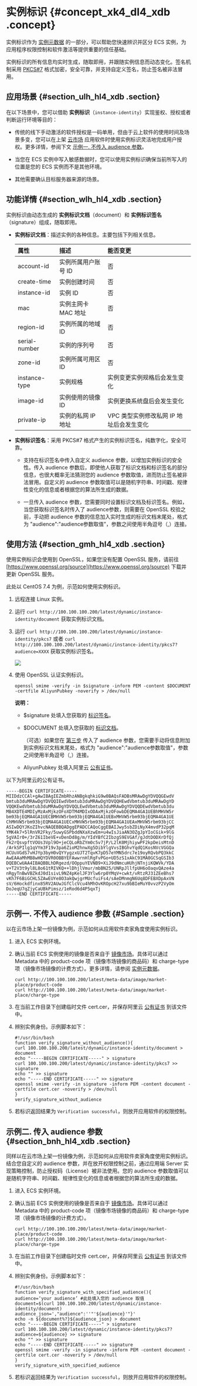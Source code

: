 # 实例标识 {#concept_xk4_dl4_xdb .concept}

实例标识作为 [实例元数据](intl.zh-CN/用户指南/实例/实例自定义数据和元数据/实例元数据.md#) 的一部分，可以帮助您快速辨识并区分 ECS 实例，为应用程序权限控制和软件激活等提供重要的信任基础。

实例标识的所有信息均实时生成，随取即用，并跟随实例信息而动态变化。签名机制采用 [PKCS\#7](https://tools.ietf.org/html/rfc2315) 格式加密，安全可靠，并支持自定义签名，防止签名被非法冒用。

## 应用场景 {#section_ulh_hl4_xdb .section}

在以下场景中，您可以借助 **实例标识**（`instance-identity`）实现鉴权、授权或者判断运行环境等目的：

-   传统的线下手动激活的软件授权是一码单用，但由于云上软件的使用时间及场景多变，您可以在上架 [云市场](https://marketplace.alibabacloud.com/) 应用软件时使用实例标识灵活地完成用户授权。更多详情，参阅下文 [示例一. 不传入 audience 参数](#Sample)。

-   当您在 ECS 实例中写入敏感数据时，您可以使用实例标识确保当前所写入的位置是您的 ECS 实例而不是其他环境。

-   其他需要确认目标服务器来源的场景。


## 功能详情 {#section_wlh_hl4_xdb .section}

实例标识由动态生成的 **实例标识文档**（document）和 **实例标识签名**（signature）组成，随取即用。

-   **实例标识文档**：描述实例的各种信息。主要包括下列相关信息。

    |属性|描述|能否变更|
    |:-|:-|:---|
    |account-id|实例所属用户账号 ID|否|
    |create-time|实例创建时间|否|
    |instance-id|实例 ID|否|
    |mac|实例主网卡 MAC 地址|否|
    |region-id|实例所属的地域 ID|否|
    |serial-number|实例的序列号|否|
    |zone-id|实例所属可用区 ID|否|
    |instance-type|实例规格|实例变更实例规格后会发生变化|
    |image-id|实例使用的镜像 ID|实例更换系统盘后会发生变化|
    |private-ip|实例的私网 IP 地址|VPC 类型实例修改私网 IP 地址后会发生变化|

-   **实例标识签名**：采用 PKCS\#7 格式产生的实例标识签名，纯数字化，安全可靠。

    -   支持在标识签名中传入自定义 audience 参数，以增加实例标识的安全性。传入 audience 参数后，即使他人获取了标识文档和标识签名的部分信息，也很大概率无法猜测您的 audience 参数取值，进而防止签名被非法冒用。自定义的 audience 参数取值可以是随机字符串、时间戳、规律性变化的信息或者根据您的算法所生成的数据。

    -   一旦传入 audience 参数，您需要同时设置标识文档及标识签名。例如，当您获取标识签名时传入了 audience参数，则需要在 OpenSSL 校验之前，手动把 audience 参数的信息加入实时生成的标识文档末尾处，格式为 "audience":"audience参数取值"，参数之间使用半角逗号（,）连接。


## 使用方法 {#section_gmh_hl4_xdb .section}

使用实例标识会使用到 OpenSSL，如果您没有配置 OpenSSL 服务，请前往 [https://www.openssl.org/source](https://www.openssl.org/source) 下载并更新 OpenSSL 服务。

此处以 CentOS 7.4 为例，示范如何使用实例标识。

1.  远程连接 Linux 实例。
2.  运行 `curl http://100.100.100.200/latest/dynamic/instance-identity/document` 获取实例标识文档。
3.  运行 `curl http://100.100.100.200/latest/dynamic/instance-identity/pkcs7` 或者 `curl http://100.100.100.200/latest/dynamic/instance-identity/pkcs7?audience=XXXX` 获取实例标识签名。

    ![](http://static-aliyun-doc.oss-cn-hangzhou.aliyuncs.com/assets/img/9662/15411208875497_zh-CN.png)

4.  使用 OpenSSL 认证实例标识。

    ```
    openssl smime -verify -in $signature -inform PEM -content $DOCUMENT -certfile AliyunPubkey -noverify > /dev/null
    ```

    **说明：** 

    -   $signature 处填入您获取的 [标识签名](#Signature)。
    -   $DOCUMENT 处填入您获取的 [标识文档](#Document)。

        （可选）如果您在 [第三步](#Signature) 传入了 audience 参数，您需要手动将信息附加到实例标识文档末尾处，格式为 "audience":"audience参数取值"，参数之间使用半角逗号（,）连接。

    -   AliyunPubkey 处填入阿里云 [公有证书](#Certificates)。

以下为阿里云的公有证书。

```
-----BEGIN CERTIFICATE-----
MIIDdzCCAl+gAwIBAgIEZmbRhzANBgkqhkiG9w0BAQsFADBsMRAwDgYDVQQGEwdV
bmtub3duMRAwDgYDVQQIEwdVbmtub3duMRAwDgYDVQQHEwdVbmtub3duMRAwDgYD
VQQKEwdVbmtub3duMRAwDgYDVQQLEwdVbmtub3duMRAwDgYDVQQDEwdVbmtub3du
MB4XDTE4MDIyMzAxMjkzOFoXDTM4MDIxODAxMjkzOFowbDEQMA4GA1UEBhMHVW5r
bm93bjEQMA4GA1UECBMHVW5rbm93bjEQMA4GA1UEBxMHVW5rbm93bjEQMA4GA1UE
ChMHVW5rbm93bjEQMA4GA1UECxMHVW5rbm93bjEQMA4GA1UEAxMHVW5rbm93bjCC
ASIwDQYJKoZIhvcNAQEBBQADggEPADCCAQoCggEBAIJwy5sbZDiNyX4mvdP32pqM
YMK4k7+5lRnVR2Fky/5uwyGSPbddNXaXzwEm+u4wIsJiaAN3OZgJpYIoCGik+9lG
5gVAIr0+/3rZ61IbeVE+vDenDd8g/m/YIdYBfC2IbzgS9EVGAf/gJdtDODXrDfQj
Fk2rQsvpftVOUs3Vpl9O+jeCQLoRbZYm0c5v7jP/L2lK0MjhiywPF2kpDeisMtnD
/ArkSPIlg1qVYm3F19v3pa6ZioM2hnwXg5DibYlgVvsIBGhvYqdQ1KosNVcVGGQa
HCUuVGdS7vHJYp3byH0vQYYygzxUJT2TqvK7pD57eYMN5drc7e19oyRQvbPQ3kkC
AwEAAaMhMB8wHQYDVR0OBBYEFAwwrnHlRgFvPGo+UD5zS1xAkC91MA0GCSqGSIb3
DQEBCwUAA4IBAQBBLhDRgezd/OOppuYEVNB9+XiJ9dNmcuHUhjNTnjiKQWVk/YDA
v+T2V3t9yl8L8o61tRIVKQ++lDhjlVmur/mbBN25/UNRpJllfpUH6oOaqvQAze4a
nRgyTnBwVBZkdJ0d1sivL9NZ4pKelJF3Ylw6rp0YMqV+cwkt/vRtzRJ31ZEeBhs7
vKh7F6BiGCHL5ZAwEUYe8O3akQwjgrMUcfuiFs4/sAeDMnmgN6Uq8DFEBXDpAxVN
sV/6Hockdfinx85RV2AUwJGfClcVcu4hMhOvKROpcH27xu9bBIeMuY0vvzP2VyOm
DoJeqU7qZjyCaUBkPimsz/1eRod6d4P5qxTj
-----END CERTIFICATE-----
```

## 示例一. 不传入 audience 参数 {#Sample .section}

以在云市场上架一份镜像为例，示范如何从应用软件卖家角度使用实例标识。

1.  进入 ECS 实例环境。
2.  确认当前 ECS 实例使用的镜像是否来自于 [镜像市场](https://marketplace.alibabacloud.com/products/56732001)。具体可以通过 Metadata 中的 product-code 项（镜像市场镜像的商品码）和 charge-type 项（镜像市场镜像的计费方式）。更多详情，请参阅 [实例元数据](intl.zh-CN/用户指南/实例/实例自定义数据和元数据/实例元数据.md#)。

    ```
    curl http://100.100.100.200/latest/meta-data/image/market-place/product-code
    curl http://100.100.100.200/latest/meta-data/image/market-place/charge-type
    ```

3.  在当前工作目录下创建临时文件 cert.cer，并保存阿里云 [公有证书](#Certificates) 到该文件中。
4.  辨别实例身份。示例脚本如下：

    ```
    #!/usr/bin/bash
    function verify_signature_without_audience(){
    curl 100.100.100.200/latest/dynamic/instance-identity/document > document
    echo "-----BEGIN CERTIFICATE-----" > signature
    curl 100.100.100.200/latest/dynamic/instance-identity/pkcs7 >> signature
    echo "" >> signature
    echo "-----END CERTIFICATE-----" >> signature
    openssl smime -verify -in signature -inform PEM -content document -certfile cert.cer -noverify > /dev/null
    }
    verify_signature_without_audience
    ```

5.  若标识返回结果为 `Verification successful`，则放开应用软件的权限控制。

## 示例二. 传入 audience 参数 {#section_bnh_hl4_xdb .section}

同样以在云市场上架一份镜像为例，示范如何从应用软件卖家角度使用实例标识。结合您自定义的 audience 参数，并在放开权限控制之前，通过应用端 Server 实现策略控制，防止授权码（License）被非法使用。您的 audience 参数取值可以是随机字符串、时间戳、规律性变化的信息或者根据您的算法所生成的数据。

1.  进入 ECS 实例环境。
2.  确认当前 ECS 实例使用的镜像是否来自于 [镜像市场](https://marketplace.alibabacloud.com/products/56732001)。具体可以通过 Metadata 中的 product-code 项（镜像市场镜像的商品码）和 charge-type 项（镜像市场镜像的计费方式）。

    ```
    curl http://100.100.100.200/latest/meta-data/image/market-place/product-code
    curl http://100.100.100.200/latest/meta-data/image/market-place/charge-type
    ```

3.  在当前工作目录下创建临时文件 cert.cer，并保存阿里云 [公有证书](#Certificates) 到该文件中。
4.  辨别实例身份。示例脚本如下：

    ```
    #!/usr/bin/bash
    function verify_signature_with_specified_audience(){
    audience=‘your audience’ #此处填入您的 audience 取值
    document=$(curl 100.100.100.200/latest/dynamic/instance-identity/document)
    audience_json=',"audience":''"'${audience}'"}'
    echo -n ${document%?}${audience_json} > document
    echo "-----BEGIN CERTIFICATE-----" > signature
    curl 100.100.100.200/latest/dynamic/instance-identity/pkcs7?audience=${audience} >> signature
    echo "" >> signature
    echo "-----END CERTIFICATE-----" >> signature
    openssl smime -verify -in signature -inform PEM -content document -certfile cert.cer -noverify > /dev/null
    }
    verify_signature_with_specified_audience
    ```

5.  若标识返回结果为 `Verification successful`，则放开应用软件的权限控制。

